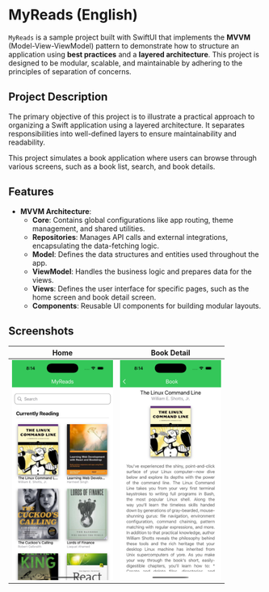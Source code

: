 # MyReads (English)

`MyReads` is a sample project built with SwiftUI that implements the **MVVM** (Model-View-ViewModel) pattern to demonstrate how to structure an application using **best practices** and a **layered architecture**. This project is designed to be modular, scalable, and maintainable by adhering to the principles of separation of concerns.

## Project Description

The primary objective of this project is to illustrate a practical approach to organizing a Swift application using a layered architecture. It separates responsibilities into well-defined layers to ensure maintainability and readability.

This project simulates a book application where users can browse through various screens, such as a book list, search, and book details.

## Features

- **MVVM Architecture**:
  - **Core**: Contains global configurations like app routing, theme management, and shared utilities.
  - **Repositories**: Manages API calls and external integrations, encapsulating the data-fetching logic.
  - **Model**: Defines the data structures and entities used throughout the app.
  - **ViewModel**: Handles the business logic and prepares data for the views.
  - **Views**: Defines the user interface for specific pages, such as the home screen and book detail screen.
  - **Components**: Reusable UI components for building modular layouts.

## Screenshots

| **Home** | **Book Detail** |
|:-----------------------:|:-----------------------:|
| <img src="./Screenshots/s1.png" width="200"> | <img src="./Screenshots/s2.png" width="200"> |
